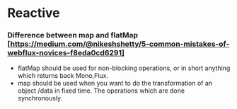 # Reactive

### Difference between map and flatMap [https://medium.com/@nikeshshetty/5-common-mistakes-of-webflux-novices-f8eda0cd6291]
* flatMap should be used for non-blocking operations, or in short anything which returns back Mono,Flux.
* map should be used when you want to do the transformation of an object /data in fixed time. The operations 
which are done synchronously.

